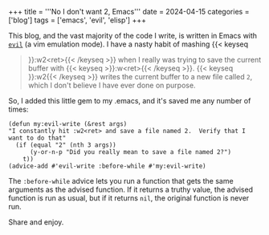 +++
title = '''No I don't want 2, Emacs'''
date = 2024-04-15
categories = ['blog']
tags = ['emacs', 'evil', 'elisp']
+++

This blog, and the vast majority of the code I write, is written in Emacs with
[`evil`](https://github.com/emacs-evil/evil) (a vim emulation mode).  I have a nasty habit of mashing {{< keyseq
>}}:w2&lt;ret&gt;{{< /keyseq >}} when I really was trying to save the current buffer with {{< keyseq >}}:w&lt;ret&gt;{{< /keyseq >}}. {{< keyseq
>}}:w2{{< /keyseq >}} writes the current buffer to a new file called `2`, which I don't believe I have ever done on purpose.

So, I added this little gem to my .emacs, and it's saved me any number of times:

```elisp
(defun my:evil-write (&rest args)
"I constantly hit :w2<ret> and save a file named 2.  Verify that I want to do that"
  (if (equal "2" (nth 3 args))
      (y-or-n-p "Did you really mean to save a file named 2?")
    t))
(advice-add #'evil-write :before-while #'my:evil-write)
```

The `:before-while` advice lets you run a function that gets the same arguments as the advised function.  If it returns
a truthy value, the advised function is run as usual, but if it returns `nil`, the original function is never run.

Share and enjoy.

